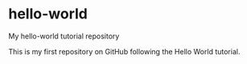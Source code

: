 # hello-world
My hello-world tutorial repository

This is my first repository on GitHub following the Hello World tutorial.

